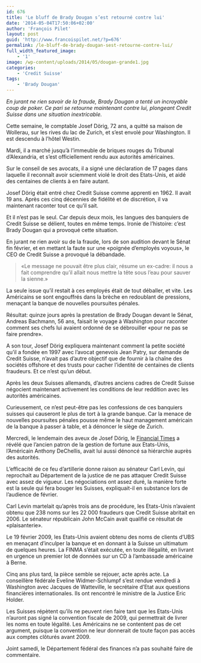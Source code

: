 ```yaml
---
id: 676
title: 'Le bluff de Brady Dougan s’est retourné contre lui'
date: '2014-05-04T17:50:06+02:00'
author: 'François Pilet'
layout: post
guid: 'http://www.francoispilet.net/?p=676'
permalink: /le-bluff-de-brady-dougan-sest-retourne-contre-lui/
full_width_featured_image:
    - '1'
image: /wp-content/uploads/2014/05/dougan-grande1.jpg
categories:
    - 'Credit Suisse'
tags:
    - 'Brady Dougan'
---
```


*En jurant ne rien savoir de la fraude, Brady Dougan a tenté un incroyable coup de poker. Ce pari se retourne maintenant contre lui, plongeant Credit Suisse dans une situation inextricable.*

Cette semaine, le comptable Josef Dörig, 72 ans, a quitté sa maison de Wollerau, sur les rives du lac de Zurich, et s’est envolé pour Washington. Il est descendu à l’hôtel Westin.

Mardi, il a marché jusqu’à l’immeuble de briques rouges du Tribunal d’Alexandria, et s’est officiellement rendu aux autorités américaines.

Sur le conseil de ses avocats, il a signé une déclaration de 17 pages dans laquelle il reconnaît avoir sciemment violé le droit des Etats-Unis, et aidé des centaines de clients à en faire autant.

Josef Dörig était entré chez Credit Suisse comme apprenti en 1962. Il avait 19 ans. Après ces cinq décennies de fidélité et de discrétion, il va maintenant raconter tout ce qu’il sait.

Et il n’est pas le seul. Car depuis deux mois, les langues des banquiers de Credit Suisse se délient, toutes en même temps. Ironie de l’histoire: c’est Brady Dougan qui a provoqué cette situation.

En jurant ne rien avoir su de la fraude, lors de son audition devant le Sénat fin février, et en mettant la faute sur une «poignée d’employés voyous», le CEO de Credit Suisse a provoqué la débandade.

> «Le message ne pouvait être plus clair, résume un ex-cadre: il nous a fait comprendre qu’il allait nous mettre la tête sous l’eau pour sauver la sienne.»

La seule issue qu’il restait à ces employés était de tout déballer, et vite. Les Américains se sont engouffrés dans la brèche en redoublant de pressions, menaçant la banque de nouvelles poursuites pénales.

Résultat: quinze jours après la prestation de Brady Dougan devant le Sénat, Andreas Bachmann, 56 ans, faisait le voyage à Washington pour raconter comment ses chefs lui avaient ordonné de se débrouiller «pour ne pas se faire prendre».

A son tour, Josef Dörig expliquera maintenant comment la petite société qu’il a fondée en 1997 avec l’avocat genevois Jean Patry, sur demande de Credit Suisse, n’avait pas d’autre objectif que de fournir à la chaîne des sociétés offshore et des trusts pour cacher l’identité de centaines de clients fraudeurs. Et ce n’est qu’un début.

Après les deux Suisses allemands, d’autres anciens cadres de Credit Suisse négocient maintenant activement les conditions de leur reddition avec les autorités américaines.

Curieusement, ce n’est peut-être pas les confessions de ces banquiers suisses qui causeront le plus de tort à la grande banque. Car la menace de nouvelles poursuites pénales pousse même le haut management américain de la banque à passer à table, et à dénoncer le siège de Zurich.

Mercredi, le lendemain des aveux de Josef Dörig, le [Financial Times](http://www.ft.com/intl/cms/s/0/4e9220fe-d040-11e3-af2b-00144feabdc0.html#slide0) a révélé que l’ancien patron de la gestion de fortune aux Etats-Unis, l’Américain Anthony DeChellis, avait lui aussi dénoncé sa hiérarchie auprès des autorités.

L’efficacité de ce feu d’artillerie donne raison au sénateur Carl Levin, qui reprochait au Département de la justice de ne pas attaquer Credit Suisse avec assez de vigueur. Les négociations ont assez duré, la manière forte est la seule qui fera bouger les Suisses, expliquait-il en substance lors de l’audience de février.

Carl Levin martelait qu’après trois ans de procédure, les Etats-Unis n’avaient obtenu que 238 noms sur les 22 000 fraudeurs que Credit Suisse abritait en 2006. Le sénateur républicain John McCain avait qualifié ce résultat de «plaisanterie».

Le 19 février 2009, les Etats-Unis avaient obtenu des noms de clients d’UBS en menaçant d’inculper la banque et en donnant à la Suisse un ultimatum de quelques heures. La FINMA s’était exécutée, en toute illégalité, en livrant en urgence un premier lot de données sur un CD à l’ambassade américaine à Berne.

Cinq ans plus tard, la pièce semble se rejouer, acte après acte. La conseillère fédérale Eveline Widmer-Schlumpf s’est rendue vendredi à Washington avec Jacques de Watteville, le secrétaire d’Etat aux questions financières internationales. Ils ont rencontré le ministre de la Justice Eric Holder.

Les Suisses répètent qu’ils ne peuvent rien faire tant que les Etats-Unis n’auront pas signé la convention fiscale de 2009, qui permettrait de livrer les noms en toute légalité. Les Américains ne se contentent pas de cet argument, puisque la convention ne leur donnerait de toute façon pas accès aux comptes clôturés avant 2009.

Joint samedi, le Département fédéral des finances n’a pas souhaité faire de commentaire.